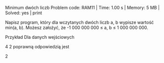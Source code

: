 Minimum dwóch liczb
Problem code: RAM11 | Time: 1.00 s | Memory: 5 MB | Solved: yes | print

Napisz program, który dla wczytanych dwóch liczb a, b wypisze wartość min(a, b). Możesz założyć, że -1 000 000 000 ≤ a, b ≤ 1 000 000 000.

Przykład
Dla danych wejściowych

4 2
poprawną odpowiedzią jest

2